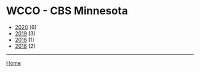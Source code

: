 # WCCO - CBS Minnesota

  * [2020](./wcco-cbs-minnesota-2020.md/) (6)
  * [2019](./wcco-cbs-minnesota-2019.md/) (3)
  * [2018](./wcco-cbs-minnesota-2018.md/) (1)
  * [2016](./wcco-cbs-minnesota-2016.md/) (2)

----

[Home](../)

